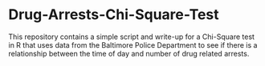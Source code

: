 # Drug-Arrests-Chi-Square-Test
This repository contains a simple script and write-up for a Chi-Square test in R that uses data from 
the Baltimore Police Department to see if there is a relationship between the time of day and number 
of drug related arrests.
